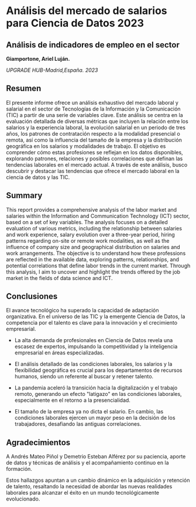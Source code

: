 # Análisis del mercado de salarios para Ciencia de Datos 2023
## Análisis de indicadores de empleo en el sector

**Giamportone, Ariel Luján.**

*UPGRADE HUB-Madrid,España. 2023*

## Resumen
El presente informe ofrece un análisis exhaustivo del mercado laboral y salarial en el sector de Tecnologías de la Información y la Comunicación (TIC) a partir de una serie de variables clave. Este análisis se centra en la evaluación detallada de diversas métricas que incluyen la relación entre los salarios y la experiencia laboral, la evolución salarial en un periodo de tres años, los patrones de contratación respecto a la modalidad presencial o remota, así como la influencia del tamaño de la empresa y la distribución geográfica en los salarios y modalidades de trabajo.
El objetivo es comprender cómo estas profesiones se reflejan en los datos disponibles, explorando patrones, relaciones y posibles correlaciones que definan las tendencias laborales en el mercado actual. A través de este análisis, busco descubrir y destacar las tendencias que ofrece el mercado laboral en la ciencia de datos y las TIC.

## Summary
This report provides a comprehensive analysis of the labor market and salaries within the Information and Communication Technology (ICT) sector, based on a set of key variables. The analysis focuses on a detailed evaluation of various metrics, including the relationship between salaries and work experience, salary evolution over a three-year period, hiring patterns regarding on-site or remote work modalities, as well as the influence of company size and geographical distribution on salaries and work arrangements.
The objective is to understand how these professions are reflected in the available data, exploring patterns, relationships, and potential correlations that define labor trends in the current market. Through this analysis, I aim to uncover and highlight the trends offered by the job market in the fields of data science and ICT.

## Conclusiones

El avance tecnológico ha superado la capacidad de adaptación organizativa. En el universo de las TIC y la emergente Ciencia de Datos, la competencia por el talento es clave para la innovación y el crecimiento empresarial.

* La alta demanda de profesionales en Ciencia de Datos revela una escasez de expertos, impulsando la competitividad y la inteligencia empresarial en áreas especializadas.

* El análisis detallado de las condiciones laborales, los salarios y la flexibilidad geográfica es crucial para los departamentos de recursos humanos, siendo un referente al buscar y retener talento.

* La pandemia aceleró la transición hacia la digitalización y el trabajo remoto, generando un efecto "latigazo" en las condiciones laborales, especialmente en el retorno a la presencialidad.

* El tamaño de la empresa ya no dicta el salario. En cambio, las condiciones laborales ejercen un mayor peso en la decisión de los trabajadores, desafiando las antiguas correlaciones.

## Agradecimientos

A Andrés Mateo Piñol y Demetrio Esteban Alférez por su paciencia, aporte de datos y técnicas de análisis y el acompañamiento continuo en la formación.



Estos hallazgos apuntan a un cambio dinámico en la adquisición y retención de talento, resaltando la necesidad de abordar las nuevas realidades laborales para alcanzar el éxito en un mundo tecnológicamente evolucionado.